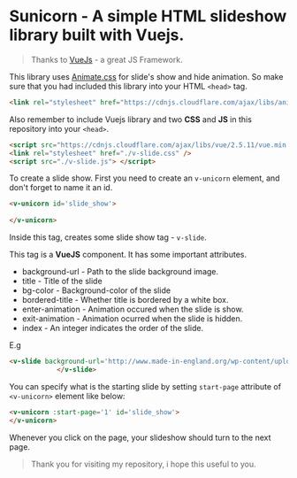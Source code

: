 # Sunicorn - A simple HTML slideshow library built with Vuejs.


> Thanks to [VueJs](https://vuejs.org) - a great JS Framework.

This library uses [Animate.css](https://github.com/daneden/animate.css) for slide's show and hide animation. So make sure that you had included this library into your HTML `<head>` tag.
```html
<link rel="stylesheet" href="https://cdnjs.cloudflare.com/ajax/libs/animate.css/3.5.2/animate.min.css" />
```

Also remember to include Vuejs library and two **CSS** and **JS** in this repository into your `<head>`.
```html
<script src="https://cdnjs.cloudflare.com/ajax/libs/vue/2.5.11/vue.min.js"></script>
<link rel="stylesheet" href="./v-slide.css" />
<script src="./v-slide.js"> </script>
```

To create a slide show. First you need to create an `v-unicorn` element, and don't forget to name it an id.
```html
<v-unicorn id='slide_show'>
    
</v-unicorn>
```
Inside this tag, creates some slide show tag - `v-slide`.

This tag is a **VueJS** component. It has some important attributes.

* background-url - Path to the slide background image.
* title - Title of the slide
* bg-color - Background-color of the slide
* bordered-title - Whether title is bordered by a white box.
* enter-animation - Animation occured when the slide is show.
* exit-animation - Animation ocurred when the slide is hidden.
* index - An integer indicates the order of the slide.

E.g
```html
<v-slide background-url='http://www.made-in-england.org/wp-content/uploads/2011/12/LoneStag.svg' bordered-title :index='1' bg-color='alizarin' title='Hi Dương' >
            </v-slide>

```

You can specify what is the starting slide by setting `start-page` attribute of `<v-unicorn>` element like below:
```html
<v-unicorn :start-page='1' id='slide_show'>
</v-unicorn>
```

Whenever you click on the page, your slideshow should turn to the next page.

> Thank you for visiting my repository, i hope this useful to you.
